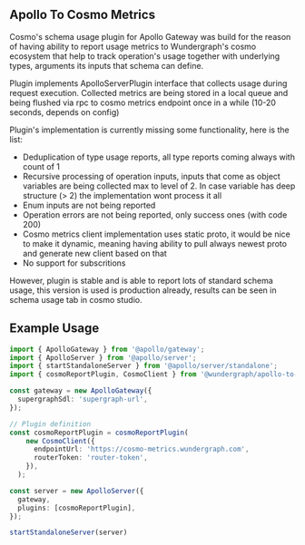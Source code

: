 ## Apollo To Cosmo Metrics

Cosmo's schema usage plugin for Apollo Gateway was build for the reason of having ability to report
usage metrics to Wundergraph's cosmo ecosystem that help to track operation's usage together with underlying types, arguments its inputs that schema can define.

Plugin implements ApolloServerPlugin interface that collects usage during request execution.
Collected metrics are being stored in a local queue and being flushed via rpc to cosmo metrics endpoint once in a while (10-20 seconds, depends on config)

Plugin's implementation is currently missing some functionality, here is the list:

- Deduplication of type usage reports, all type reports coming always with count of 1
- Recursive processing of operation inputs, inputs that come as object variables are being collected max to level of 2. In case variable has deep structure (> 2) the implementation wont process it all
- Enum inputs are not being reported
- Operation errors are not being reported, only success ones (with code 200)
- Cosmo metrics client implementation uses static proto, it would be nice to make it dynamic, meaning having ability to pull always newest proto and generate new client based on that
- No support for subscritions

However, plugin is stable and is able to report lots of standard schema usage, this version is used is production already, results can be seen in schema usage tab in cosmo studio.

## Example Usage

```ts
import { ApolloGateway } from '@apollo/gateway';
import { ApolloServer } from '@apollo/server';
import { startStandaloneServer } from '@apollo/server/standalone';
import { cosmoReportPlugin, CosmoClient } from '@wundergraph/apollo-to-cosmo-metrics';

const gateway = new ApolloGateway({
  supergraphSdl: 'supergraph-url',
});

// Plugin definition
const cosmoReportPlugin = cosmoReportPlugin(
    new CosmoClient({
      endpointUrl: 'https://cosmo-metrics.wundergraph.com',
      routerToken: 'router-token',
    }),
  );

const server = new ApolloServer({
  gateway,
  plugins: [cosmoReportPlugin],
});

startStandaloneServer(server)

```

